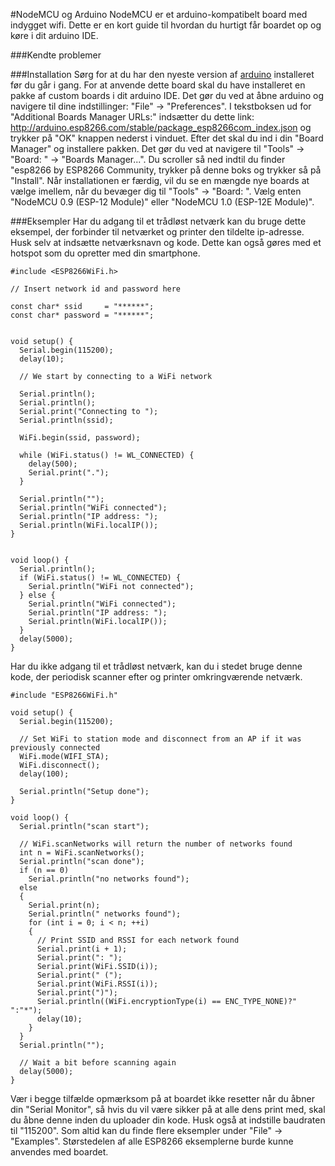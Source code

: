 #NodeMCU og Arduino
NodeMCU er et arduino-kompatibelt board med indygget wifi. Dette er en kort guide til hvordan du hurtigt får boardet op og køre i dit arduino IDE.

###Kendte problemer


###Installation
Sørg for at du har den nyeste version af [arduino](https://www.arduino.cc/en/Main/Software) installeret før du går i gang.
For at anvende dette board skal du have installeret en pakke af custom boards i dit arduino IDE. Det gør du ved at åbne arduino og navigere til dine indstillinger: "File" -> "Preferences". I tekstboksen ud for "Additional Boards Manager URLs:" indsætter du dette link: http://arduino.esp8266.com/stable/package_esp8266com_index.json og trykker på "OK" knappen nederst i vinduet. 
Efter det skal du ind i din "Board Manager" og installere pakken. Det gør du ved at navigere til "Tools" -> "Board: " -> "Boards Manager...". Du scroller så ned indtil du finder "esp8266 by ESP8266 Community, trykker på denne boks og trykker så på "Install". Når installationen er færdig, vil du se en mængde nye boards at vælge imellem, når du bevæger dig til "Tools" -> "Board: ". Vælg enten "NodeMCU 0.9 (ESP-12 Module)" eller "NodeMCU 1.0 (ESP-12E Module)".



###Eksempler
Har du adgang til et trådløst netværk kan du bruge dette eksempel, der forbinder til netværket og printer den tildelte ip-adresse. Husk selv at indsætte netværksnavn og kode. Dette kan også gøres med et hotspot som du opretter med din smartphone.

```
#include <ESP8266WiFi.h>

// Insert network id and password here

const char* ssid     = "******";
const char* password = "******";


void setup() {
  Serial.begin(115200);
  delay(10);

  // We start by connecting to a WiFi network

  Serial.println();
  Serial.println();
  Serial.print("Connecting to ");
  Serial.println(ssid);

  WiFi.begin(ssid, password);

  while (WiFi.status() != WL_CONNECTED) {
    delay(500);
    Serial.print(".");
  }

  Serial.println("");
  Serial.println("WiFi connected");
  Serial.println("IP address: ");
  Serial.println(WiFi.localIP());
}


void loop() {
  Serial.println();
  if (WiFi.status() != WL_CONNECTED) {
    Serial.println("WiFi not connected");
  } else {
    Serial.println("WiFi connected");
    Serial.println("IP address: ");
    Serial.println(WiFi.localIP());
  }
  delay(5000);
}
```

Har du ikke adgang til et trådløst netværk, kan du i stedet bruge denne kode, der periodisk scanner efter og printer omkringværende netværk. 

```
#include "ESP8266WiFi.h"

void setup() {
  Serial.begin(115200);

  // Set WiFi to station mode and disconnect from an AP if it was previously connected
  WiFi.mode(WIFI_STA);
  WiFi.disconnect();
  delay(100);

  Serial.println("Setup done");
}

void loop() {
  Serial.println("scan start");

  // WiFi.scanNetworks will return the number of networks found
  int n = WiFi.scanNetworks();
  Serial.println("scan done");
  if (n == 0)
    Serial.println("no networks found");
  else
  {
    Serial.print(n);
    Serial.println(" networks found");
    for (int i = 0; i < n; ++i)
    {
      // Print SSID and RSSI for each network found
      Serial.print(i + 1);
      Serial.print(": ");
      Serial.print(WiFi.SSID(i));
      Serial.print(" (");
      Serial.print(WiFi.RSSI(i));
      Serial.print(")");
      Serial.println((WiFi.encryptionType(i) == ENC_TYPE_NONE)?" ":"*");
      delay(10);
    }
  }
  Serial.println("");

  // Wait a bit before scanning again
  delay(5000);
}
```

Vær i begge tilfælde opmærksom på at boardet ikke resetter når du åbner din "Serial Monitor", så hvis du vil være sikker på at alle dens print med, skal du åbne denne inden du uploader din kode. Husk også at indstille baudraten til "115200".
Som altid kan du finde flere eksempler under "File" -> "Examples". Størstedelen af alle ESP8266 eksemplerne burde kunne anvendes med boardet. 

